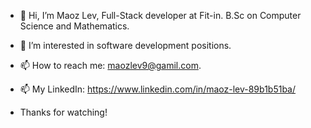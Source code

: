 - 👋 Hi, I’m Maoz Lev, Full-Stack developer at Fit-in. B.Sc on Computer Science and Mathematics.
- 👀 I’m interested in software development positions.
- 📫 How to reach me:  maozlev9@gamil.com.
- 📫 My LinkedIn: https://www.linkedin.com/in/maoz-lev-89b1b51ba/ 

- Thanks for watching!

<!---
maozlev/maozlev is a ✨ special ✨ repository because its `README.md` (this file) appears on your GitHub profile.
You can click the Preview link to take a look at your changes.
--->
